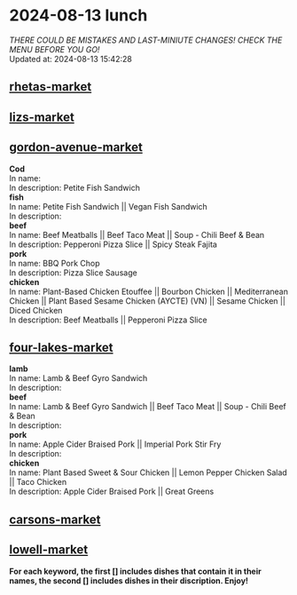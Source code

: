 # 2024-08-13 lunch  
*THERE COULD BE MISTAKES AND LAST-MINIUTE CHANGES! CHECK THE MENU BEFORE YOU GO!*  
Updated at: 2024-08-13 15:42:28  
## [rhetas-market](https://wisc-housingdining.nutrislice.com/menu/rhetas-market/lunch/2024-08-13)  
## [lizs-market](https://wisc-housingdining.nutrislice.com/menu/lizs-market/lunch/2024-08-13)  
## [gordon-avenue-market](https://wisc-housingdining.nutrislice.com/menu/gordon-avenue-market/lunch/2024-08-13)  
**Cod**  
In name:   
In description: Petite Fish Sandwich  
**fish**  
In name: Petite Fish Sandwich || Vegan Fish Sandwich  
In description:   
**beef**  
In name: Beef Meatballs || Beef Taco Meat || Soup -  Chili Beef & Bean  
In description: Pepperoni Pizza Slice || Spicy Steak Fajita  
**pork**  
In name: BBQ Pork Chop  
In description: Pizza Slice Sausage  
**chicken**  
In name: Plant-Based Chicken Etouffee || Bourbon Chicken || Mediterranean Chicken || Plant Based Sesame Chicken (AYCTE) (VN) || Sesame Chicken || Diced Chicken  
In description: Beef Meatballs || Pepperoni Pizza Slice  
## [four-lakes-market](https://wisc-housingdining.nutrislice.com/menu/four-lakes-market/lunch/2024-08-13)  
**lamb**  
In name: Lamb & Beef Gyro Sandwich  
In description:   
**beef**  
In name: Lamb & Beef Gyro Sandwich || Beef Taco Meat || Soup -  Chili Beef & Bean  
In description:   
**pork**  
In name: Apple Cider Braised Pork || Imperial Pork Stir Fry  
In description:   
**chicken**  
In name: Plant Based Sweet & Sour Chicken || Lemon Pepper Chicken Salad || Taco Chicken  
In description: Apple Cider Braised Pork || Great Greens  
## [carsons-market](https://wisc-housingdining.nutrislice.com/menu/carsons-market/lunch/2024-08-13)  
## [lowell-market](https://wisc-housingdining.nutrislice.com/menu/lowell-market/lunch/2024-08-13)  
  
**For each keyword, the first [] includes dishes that contain it in their names, the second [] includes dishes in their discription. Enjoy!**  
